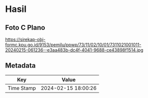 # Hasil

## Foto C Plano

https://sirekap-obj-formc.kpu.go.id/9153/pemilu/ppwp/73/11/02/10/01/7311021001011-20240215-061236--e3aa483b-dc4f-4041-9688-ce43898f1514.jpg


## Metadata

| Key        | Value               |
| ---------- | ------------------- |
| Time Stamp | 2024-02-15 18:00:26 |



